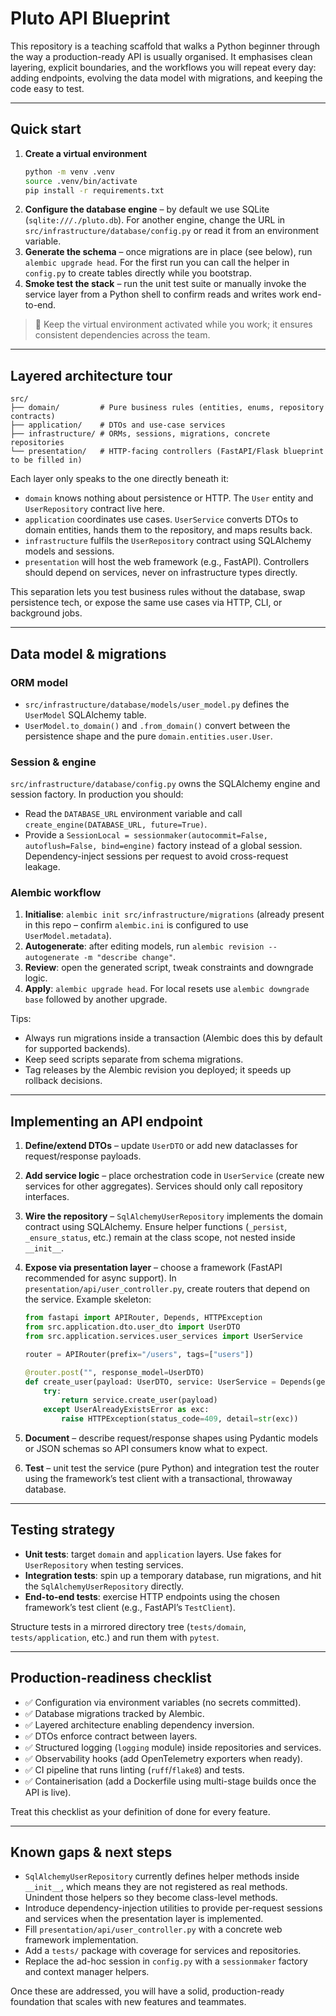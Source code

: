 # Pluto API Blueprint

This repository is a teaching scaffold that walks a Python beginner through the way a production-ready API is usually organised. It emphasises clean layering, explicit boundaries, and the workflows you will repeat every day: adding endpoints, evolving the data model with migrations, and keeping the code easy to test.

---

## Quick start

1. **Create a virtual environment**
   ```bash
   python -m venv .venv
   source .venv/bin/activate
   pip install -r requirements.txt
   ```
2. **Configure the database engine** – by default we use SQLite (`sqlite:///./pluto.db`). For another engine, change the URL in `src/infrastructure/database/config.py` or read it from an environment variable.
3. **Generate the schema** – once migrations are in place (see below), run `alembic upgrade head`. For the first run you can call the helper in `config.py` to create tables directly while you bootstrap.
4. **Smoke test the stack** – run the unit test suite or manually invoke the service layer from a Python shell to confirm reads and writes work end-to-end.

> 📝 Keep the virtual environment activated while you work; it ensures consistent dependencies across the team.

---

## Layered architecture tour

```
src/
├── domain/         # Pure business rules (entities, enums, repository contracts)
├── application/    # DTOs and use-case services
├── infrastructure/ # ORMs, sessions, migrations, concrete repositories
└── presentation/   # HTTP-facing controllers (FastAPI/Flask blueprint to be filled in)
```

Each layer only speaks to the one directly beneath it:

- `domain` knows nothing about persistence or HTTP. The `User` entity and `UserRepository` contract live here.
- `application` coordinates use cases. `UserService` converts DTOs to domain entities, hands them to the repository, and maps results back.
- `infrastructure` fulfils the `UserRepository` contract using SQLAlchemy models and sessions.
- `presentation` will host the web framework (e.g., FastAPI). Controllers should depend on services, never on infrastructure types directly.

This separation lets you test business rules without the database, swap persistence tech, or expose the same use cases via HTTP, CLI, or background jobs.

---

## Data model & migrations

### ORM model

- `src/infrastructure/database/models/user_model.py` defines the `UserModel` SQLAlchemy table.
- `UserModel.to_domain()` and `.from_domain()` convert between the persistence shape and the pure `domain.entities.user.User`.

### Session & engine

`src/infrastructure/database/config.py` owns the SQLAlchemy engine and session factory. In production you should:

- Read the `DATABASE_URL` environment variable and call `create_engine(DATABASE_URL, future=True)`.
- Provide a `SessionLocal = sessionmaker(autocommit=False, autoflush=False, bind=engine)` factory instead of a global session. Dependency-inject sessions per request to avoid cross-request leakage.

### Alembic workflow

1. **Initialise**: `alembic init src/infrastructure/migrations` (already present in this repo – confirm `alembic.ini` is configured to use `UserModel.metadata`).
2. **Autogenerate**: after editing models, run `alembic revision --autogenerate -m "describe change"`.
3. **Review**: open the generated script, tweak constraints and downgrade logic.
4. **Apply**: `alembic upgrade head`. For local resets use `alembic downgrade base` followed by another upgrade.

Tips:

- Always run migrations inside a transaction (Alembic does this by default for supported backends).
- Keep seed scripts separate from schema migrations.
- Tag releases by the Alembic revision you deployed; it speeds up rollback decisions.

---

## Implementing an API endpoint

1. **Define/extend DTOs** – update `UserDTO` or add new dataclasses for request/response payloads.
2. **Add service logic** – place orchestration code in `UserService` (create new services for other aggregates). Services should only call repository interfaces.
3. **Wire the repository** – `SqlAlchemyUserRepository` implements the domain contract using SQLAlchemy. Ensure helper functions (`_persist`, `_ensure_status`, etc.) remain at the class scope, not nested inside `__init__`.
4. **Expose via presentation layer** – choose a framework (FastAPI recommended for async support). In `presentation/api/user_controller.py`, create routers that depend on the service. Example skeleton:

   ```python
   from fastapi import APIRouter, Depends, HTTPException
   from src.application.dto.user_dto import UserDTO
   from src.application.services.user_services import UserService

   router = APIRouter(prefix="/users", tags=["users"])

   @router.post("", response_model=UserDTO)
   def create_user(payload: UserDTO, service: UserService = Depends(get_user_service)):
	   try:
		   return service.create_user(payload)
	   except UserAlreadyExistsError as exc:
		   raise HTTPException(status_code=409, detail=str(exc))
   ```

5. **Document** – describe request/response shapes using Pydantic models or JSON schemas so API consumers know what to expect.
6. **Test** – unit test the service (pure Python) and integration test the router using the framework’s test client with a transactional, throwaway database.

---

## Testing strategy

- **Unit tests**: target `domain` and `application` layers. Use fakes for `UserRepository` when testing services.
- **Integration tests**: spin up a temporary database, run migrations, and hit the `SqlAlchemyUserRepository` directly.
- **End-to-end tests**: exercise HTTP endpoints using the chosen framework’s test client (e.g., FastAPI’s `TestClient`).

Structure tests in a mirrored directory tree (`tests/domain`, `tests/application`, etc.) and run them with `pytest`.

---

## Production-readiness checklist

- ✅ Configuration via environment variables (no secrets committed).
- ✅ Database migrations tracked by Alembic.
- ✅ Layered architecture enabling dependency inversion.
- ✅ DTOs enforce contract between layers.
- ✅ Structured logging (`logging` module) inside repositories and services.
- ✅ Observability hooks (add OpenTelemetry exporters when ready).
- ✅ CI pipeline that runs linting (`ruff`/`flake8`) and tests.
- ✅ Containerisation (add a Dockerfile using multi-stage builds once the API is live).

Treat this checklist as your definition of done for every feature.

---

## Known gaps & next steps

- `SqlAlchemyUserRepository` currently defines helper methods inside `__init__`, which means they are not registered as real methods. Unindent those helpers so they become class-level methods.
- Introduce dependency-injection utilities to provide per-request sessions and services when the presentation layer is implemented.
- Fill `presentation/api/user_controller.py` with a concrete web framework implementation.
- Add a `tests/` package with coverage for services and repositories.
- Replace the ad-hoc session in `config.py` with a `sessionmaker` factory and context manager helpers.

Once these are addressed, you will have a solid, production-ready foundation that scales with new features and teammates.

